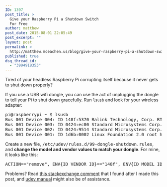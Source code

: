 ```yaml
---
ID: 1397
post_title: >
  Give your Raspberry Pi a Shutdown Switch
  For Free
author: matthew
post_date: 2015-08-01 22:05:49
post_excerpt: ""
layout: post
permalink: >
  http://matthew.mceachen.us/blog/give-your-raspberry-pi-a-shutdown-switch-for-free-1397.html
published: true
dsq_thread_id:
  - "3994918353"
---
```

Tired of your headless Raspberry Pi corrupting itself because it never gets to shut down properly?

If you use a USB wifi dongle, you can use the act of unplugging the dongle to tell your Pi to shut down gracefully. Run `lsusb` and look for your wireless adapter:

<!--more-->

<pre class="mark:2">
pi@raspberrypi ~ $ lsusb
Bus 001 Device 004: ID 148f:5370 Ralink Technology, Corp. RT5370 Wireless Adapter
Bus 001 Device 003: ID 0424:ec00 Standard Microsystems Corp. SMSC9512/9514 Fast Ethernet Adapter
Bus 001 Device 002: ID 0424:9514 Standard Microsystems Corp. 
Bus 001 Device 001: ID 1d6b:0002 Linux Foundation 2.0 root hub
</pre>

Create a new file, <tt>/etc/udev/rules.d/99-dongle-shutdown.rules</tt>, and <strong>change the model and vendor values to match your dongle</strong>. For mine, it looks like this:

<pre>
ACTION=="remove", ENV{ID_VENDOR_ID}=="148f", ENV{ID_MODEL_ID}=="5370", RUN+="/sbin/shutdown -h now"
</pre>

Problems? Read <a href="http://raspberrypi.stackexchange.com/a/4722/26569">this stackexchange comment</a> that I found after I made this post, and <a href="http://www.reactivated.net/writing_udev_rules.html#files">udev manual</a> might also be of assistance.